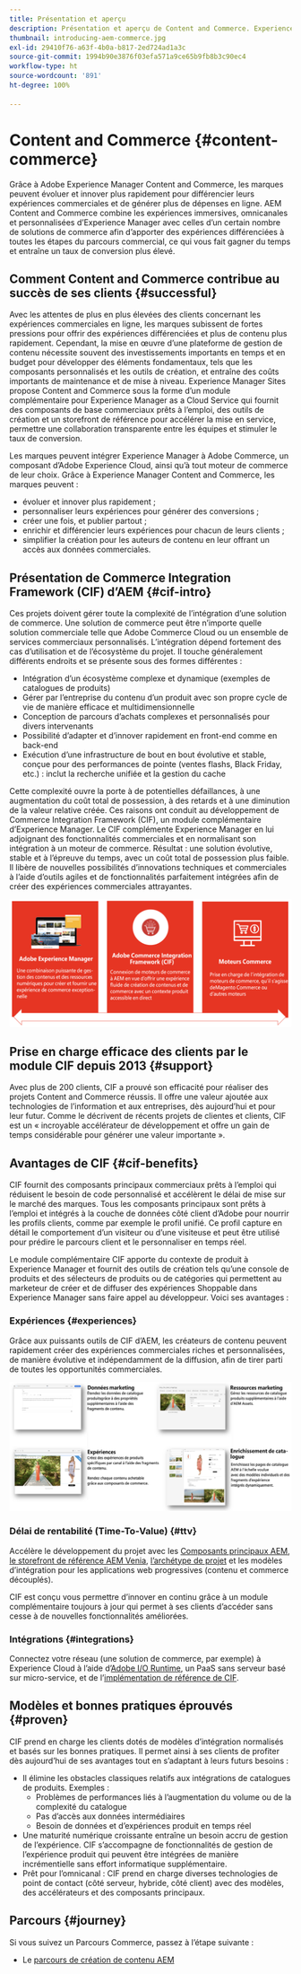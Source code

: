 ```yaml
---
title: Présentation et aperçu
description: Présentation et aperçu de Content and Commerce. Experience Manager Commerce Integration Framework (CIF) est le modèle recommandé par Adobe pour intégrer et étendre les services commerciaux disponibles à partir d’Adobe Commerce et d’autres solutions de commerce tierces avec Experience Cloud.
thumbnail: introducing-aem-commerce.jpg
exl-id: 29410f76-a63f-4b0a-b817-2ed724ad1a3c
source-git-commit: 1994b90e3876f03efa571a9ce65b9fb8b3c90ec4
workflow-type: ht
source-wordcount: '891'
ht-degree: 100%

---
```


# Content and Commerce {#content-commerce}

Grâce à Adobe Experience Manager Content and Commerce, les marques peuvent évoluer et innover plus rapidement pour différencier leurs expériences commerciales et de générer plus de dépenses en ligne. AEM Content and Commerce combine les expériences immersives, omnicanales et personnalisées d’Experience Manager avec celles d’un certain nombre de solutions de commerce afin d’apporter des expériences différenciées à toutes les étapes du parcours commercial, ce qui vous fait gagner du temps et entraîne un taux de conversion plus élevé.

## Comment Content and Commerce contribue au succès de ses clients {#successful}

Avec les attentes de plus en plus élevées des clients concernant les expériences commerciales en ligne, les marques subissent de fortes pressions pour offrir des expériences différenciées et plus de contenu plus rapidement. Cependant, la mise en œuvre d’une plateforme de gestion de contenu nécessite souvent des investissements importants en temps et en budget pour développer des éléments fondamentaux, tels que les composants personnalisés et les outils de création, et entraîne des coûts importants de maintenance et de mise à niveau. Experience Manager Sites propose Content and Commerce sous la forme d’un module complémentaire pour Experience Manager as a Cloud Service qui fournit des composants de base commerciaux prêts à l’emploi, des outils de création et un storefront de référence pour accélérer la mise en service, permettre une collaboration transparente entre les équipes et stimuler le taux de conversion.

Les marques peuvent intégrer Experience Manager à Adobe Commerce, un composant d’Adobe Experience Cloud, ainsi qu’à tout moteur de commerce de leur choix. Grâce à Experience Manager Content and Commerce, les marques peuvent :

* évoluer et innover plus rapidement ;
* personnaliser leurs expériences pour générer des conversions ;
* créer une fois, et publier partout ;
* enrichir et différencier leurs expériences pour chacun de leurs clients ;
* simplifier la création pour les auteurs de contenu en leur offrant un accès aux données commerciales.

## Présentation de Commerce Integration Framework (CIF) d’AEM {#cif-intro}

Ces projets doivent gérer toute la complexité de l’intégration d’une solution de commerce. Une solution de commerce peut être n’importe quelle solution commerciale telle que Adobe Commerce Cloud ou un ensemble de services commerciaux personnalisés. L’intégration dépend fortement des cas d’utilisation et de l’écosystème du projet. Il touche généralement différents endroits et se présente sous des formes différentes :

* Intégration d’un écosystème complexe et dynamique (exemples de catalogues de produits)
* Gérer par l’entreprise du contenu d’un produit avec son propre cycle de vie de manière efficace et multidimensionnelle
* Conception de parcours d’achats complexes et personnalisés pour divers intervenants
* Possibilité d’adapter et d’innover rapidement en front-end comme en back-end
* Exécution d’une infrastructure de bout en bout évolutive et stable, conçue pour des performances de pointe (ventes flashs, Black Friday, etc.) : inclut la recherche unifiée et la gestion du cache

Cette complexité ouvre la porte à de potentielles défaillances, à une augmentation du coût total de possession, à des retards et à une diminution de la valeur relative créée. Ces raisons ont conduit au développement de Commerce Integration Framework (CIF), un module complémentaire d’Experience Manager. Le CIF complémente Experience Manager en lui adjoignant des fonctionnalités commerciales et en normalisant son intégration à un moteur de commerce. Résultat : une solution évolutive, stable et à l’épreuve du temps, avec un coût total de possession plus faible. Il libère de nouvelles possibilités d’innovations techniques et commerciales à l’aide d’outils agiles et de fonctionnalités parfaitement intégrées afin de créer des expériences commerciales attrayantes.

![Éléments du module CIF](./assets/CIF/CIF_Overview.png)

## Prise en charge efficace des clients par le module CIF depuis 2013 {#support}

Avec plus de 200 clients, CIF a prouvé son efficacité pour réaliser des projets Content and Commerce réussis. Il offre une valeur ajoutée aux technologies de l’information et aux entreprises, dès aujourd’hui et pour leur futur. Comme le décrivent de récents projets de clientes et clients, CIF est un « incroyable accélérateur de développement et offre un gain de temps considérable pour générer une valeur importante ».

## Avantages de CIF {#cif-benefits}

CIF fournit des composants principaux commerciaux prêts à l’emploi qui réduisent le besoin de code personnalisé et accélèrent le délai de mise sur le marché des marques. Tous les composants principaux sont prêts à l’emploi et intégrés à la couche de données côté client d’Adobe pour nourrir les profils clients, comme par exemple le profil unifié. Ce profil capture en détail le comportement d’un visiteur ou d’une visiteuse et peut être utilisé pour prédire le parcours client et le personnaliser en temps réel.

Le module complémentaire CIF apporte du contexte de produit à Experience Manager et fournit des outils de création tels qu’une console de produits et des sélecteurs de produits ou de catégories qui permettent au marketeur de créer et de diffuser des expériences Shoppable dans Experience Manager sans faire appel au développeur. Voici ses avantages :

### Expériences {#experiences}

Grâce aux puissants outils de CIF d’AEM, les créateurs de contenu peuvent rapidement créer des expériences commerciales riches et personnalisées, de manière évolutive et indépendamment de la diffusion, afin de tirer parti de toutes les opportunités commerciales.

![Éléments du module CIF](./assets/CIF/CIF_Product_Experience_Management.png)

### Délai de rentabilité (Time-To-Value) {#ttv}

Accélère le développement du projet avec les [Composants principaux AEM](https://www.aemcomponents.dev/), [le storefront de référence AEM Venia](https://github.com/adobe/aem-cif-guides-venia), [l’archétype de projet](https://experienceleague.adobe.com/docs/experience-manager-core-components/using/developing/archetype/overview.html?lang=fr) et les modèles d’intégration pour les applications web progressives (contenu et commerce découplés).

CIF est conçu vous permettre d’innover en continu grâce à un module complémentaire toujours à jour qui permet à ses clients d’accéder sans cesse à de nouvelles fonctionnalités améliorées.

### Intégrations {#integrations}

Connectez votre réseau (une solution de commerce, par exemple) à Experience Cloud à l’aide d’[Adobe I/O Runtime](https://www.adobe.io/apis/experienceplatform/runtime.html), un PaaS sans serveur basé sur micro-service, et de l’[implémentation de référence de CIF](https://github.com/adobe/commerce-cif-graphql-integration-reference).

## Modèles et bonnes pratiques éprouvés {#proven}

CIF prend en charge les clients dotés de modèles d’intégration normalisés et basés sur les bonnes pratiques. Il permet ainsi à ses clients de profiter dès aujourd’hui de ses avantages tout en s’adaptant à leurs futurs besoins :

* Il élimine les obstacles classiques relatifs aux intégrations de catalogues de produits. Exemples :
   * Problèmes de performances liés à l’augmentation du volume ou de la complexité du catalogue
   * Pas d’accès aux données intermédiaires
   * Besoin de données et d’expériences produit en temps réel
* Une maturité numérique croissante entraîne un besoin accru de gestion de l’expérience. CIF s’accompagne de fonctionnalités de gestion de l’expérience produit qui peuvent être intégrées de manière incrémentielle sans effort informatique supplémentaire.
* Prêt pour l’omnicanal : CIF prend en charge diverses technologies de point de contact (côté serveur, hybride, côté client) avec des modèles, des accélérateurs et des composants principaux.

## Parcours {#journey}

Si vous suivez un Parcours Commerce, passez à l’étape suivante :

* Le [parcours de création de contenu AEM](/help/commerce-cloud/commerce-journeys/aem-commerce-content-author/getting-started.md)
